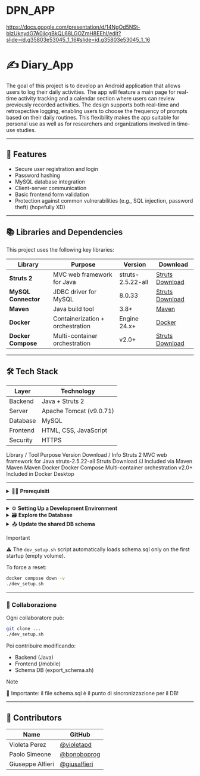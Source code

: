 # DPN_APP

https://docs.google.com/presentation/d/14NgOd5NSt-bIzUknydG7A0ilcgBkQL68LGOZmH8EEhI/edit?slide=id.g35803e53045_1_16#slide=id.g35803e53045_1_16

# ✍️ Diary_App

The goal of this project is to develop an Android application that allows users to log their daily activities. The app will feature a main page for real-time activity tracking and a calendar section where users can review previously recorded activities. The design supports both real-time and retrospective logging, enabling users to choose the frequency of prompts based on their daily routines. This flexibility makes the app suitable for personal use as well as for researchers and organizations involved in time-use studies.

---

## 🚀 Features

- Secure user registration and login
- Password hashing 
- MySQL database integration
- Client-server communication
- Basic frontend form validation
- Protection against common vulnerabilities (e.g., SQL injection, password theft) (hopefully XD)

---

## 📚 Libraries and Dependencies

This project uses the following key libraries:

| Library               | Purpose                                      | Version              | Download                                            |
|-----------------------|----------------------------------------------|----------------------|-----------------------------------------------------|
| **Struts 2**          | MVC web framework for Java                   | struts-2.5.22-all    | [Struts Download](https://archive.apache.org/dist/struts/2.5.22/) |
| **MySQL Connector**   | JDBC driver for MySQL	                       | 8.0.33               |  [Struts Download](https://archive.apache.org/dist/struts/2.5.22/) |
| **Maven**          |  Java build tool                 | 3.8+    | [Maven](https://maven.apache.org/) |
| **Docker**          | Containerization + orchestration                   | Engine 24.x+    | [Docker](https://www.docker.com/) |
| **Docker Compose**          | Multi-container orchestration                   | v2.0+    | [Struts Download](https://archive.apache.org/dist/struts/2.5.22/) |

---

## 🛠️ Tech Stack

| Layer       | Technology             |
|-------------|------------------------|
| Backend     | Java + Struts 2        |
| Server      | Apache Tomcat (v9.0.71)|
| Database    | MySQL                  |
| Frontend    | HTML, CSS, JavaScript  |
| Security    | HTTPS                  |


Library / Tool	Purpose	Version	Download / Info
Struts 2	MVC web framework for Java	struts-2.5.22-all	Struts Download
/J		Included via Maven
Maven			Maven
			Docker
Docker Compose	Multi-container orchestration	v2.0+	Included in Docker Desktop



---
<details>
<summary>🧑‍💻 <strong>Prerequisiti</strong></summary>

- [x] Docker
- [x] Java 8+
- [x] Maven
- [x] Node.js + Ionic CLI (`npm install -g @ionic/cli`)
- [ ] (Opzionale) MySQL Workbench per visualizzare lo schema

</details>

---

<details>
<summary>⚙️ <strong>Setting Up a Development Environment</strong></summary>

 1. **Clone the repository**
    ```bash
    git clone https://github.com/bonoboprog/DPN_APP.git
    cd DPN_APP
    ```

 2. **Execute the Complete Setup Script**

    ```bash
    ./dev_setup.sh
    ```

    This script will:

    - Stop and remove old containers
    - Build the backend (`build.sh`)
    - Start MySQL and Tomcat
    - Initialize the database with `schema.sql`

 3. **Go to:**

     👉 http://localhost:8080/chronogram

</details>



<details> 
<summary>🗃️ <strong>Explore the Database</strong></summary>


 1. **Access via terminal:**

    ```bash
    docker exec -it chronogram-mysql mysql -u chronouser -pchronopass chronogram
    ```

 2. **Verify the tables:**

    ```bash
    SHOW TABLES;
    DESCRIBE nome_tabella;
    ```

</details>



<details> 
<summary>📤 <strong>Update the shared DB schema</strong></summary>

1. **After making EER/Workbench changes → perform *forward engineering* to the MySQL container**

2. **Export the Schema with:**

   ```bash
   ./export_schema.sh
   ```

3. **Version the schema:**

   ```bash
   git add docker/init/schema.sql
   git commit -m "🔄 aggiornata struttura DB"
   git push
   ```


</details>


> [!IMPORTANT]  
> ⚠️ The `dev_setup.sh` script automatically loads schema.sql only on the first startup (empty volume).
>
> To force a reset:
>
>  ```bash
>  docker compose down -v
>  ./dev_setup.sh
>  ```

---

### 🤝 Collaborazione

Ogni collaboratore può:

```bash
git clone ...
./dev_setup.sh
```

Poi contribuire modificando:

- Backend (Java)
- Frontend (/mobile)
- Schema DB (export_schema.sh)

> [!NOTE] 
> 🧠 Importante: il file schema.sql è il punto di sincronizzazione per il DB!

---

## <a name="contributors">👥 Contributors</a>

| Name              |  GitHub                                               |
|-------------------|-------------------------------------------------------|
| Violeta Perez     | [@violetapd](https://github.com/violetapd)            |
| Paolo Simeone     | [@bonoboprog](https://github.com/bonoboprog)          |
| Giuseppe Alfieri  | [@giusalfieri](https://github.com/giusalfieri)        |









